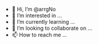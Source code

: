 - 👋 Hi, I’m @arrgNo
- 👀 I’m interested in ...
- 🌱 I’m currently learning ...
- 💞️ I’m looking to collaborate on ...
- 📫 How to reach me ...

<!---
arrgNo/arrgNo is a ✨ special ✨ repository because its `README.md` (this file) appears on your GitHub profile.
You can click the Preview link to take a look at your changes.
--->
